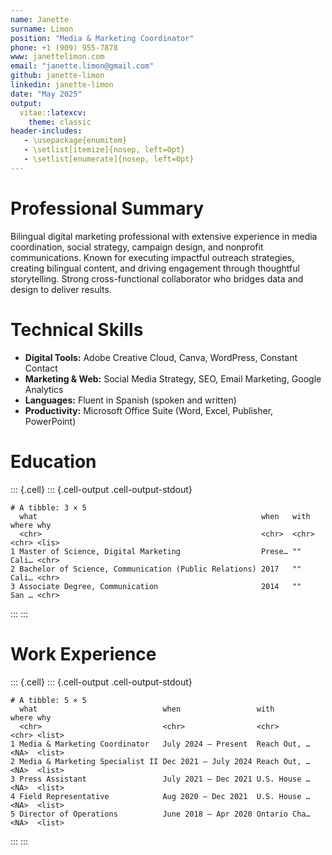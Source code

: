 ```yaml
---
name: Janette
surname: Limon
position: "Media & Marketing Coordinator"
phone: +1 (909) 955-7878
www: janettelimon.com
email: "janette.limon@gmail.com"
github: janette-limon
linkedin: janette-limon
date: "May 2025"
output:
  vitae::latexcv:
    theme: classic
header-includes:
   - \usepackage{enumitem}
   - \setlist[itemize]{nosep, left=0pt}
   - \setlist[enumerate]{nosep, left=0pt}
---
```










# Professional Summary

Bilingual digital marketing professional with extensive experience in media coordination, social strategy, campaign design, and nonprofit communications. Known for executing impactful outreach strategies, creating bilingual content, and driving engagement through thoughtful storytelling. Strong cross-functional collaborator who bridges data and design to deliver results.

# Technical Skills

-   **Digital Tools:** Adobe Creative Cloud, Canva, WordPress, Constant Contact
-   **Marketing & Web:** Social Media Strategy, SEO, Email Marketing, Google Analytics
-   **Languages:** Fluent in Spanish (spoken and written)
-   **Productivity:** Microsoft Office Suite (Word, Excel, Publisher, PowerPoint)

# Education







::: {.cell}
::: {.cell-output .cell-output-stdout}

```
# A tibble: 3 × 5
  what                                                  when   with  where why  
  <chr>                                                 <chr>  <chr> <chr> <lis>
1 Master of Science, Digital Marketing                  Prese… ""    Cali… <chr>
2 Bachelor of Science, Communication (Public Relations) 2017   ""    Cali… <chr>
3 Associate Degree, Communication                       2014   ""    San … <chr>
```


:::
:::







# Work Experience







::: {.cell}
::: {.cell-output .cell-output-stdout}

```
# A tibble: 5 × 5
  what                            when                 with         where why   
  <chr>                           <chr>                <chr>        <chr> <list>
1 Media & Marketing Coordinator   July 2024 – Present  Reach Out, … <NA>  <list>
2 Media & Marketing Specialist II Dec 2021 – July 2024 Reach Out, … <NA>  <list>
3 Press Assistant                 July 2021 – Dec 2021 U.S. House … <NA>  <list>
4 Field Representative            Aug 2020 – Dec 2021  U.S. House … <NA>  <list>
5 Director of Operations          June 2018 – Apr 2020 Ontario Cha… <NA>  <list>
```


:::
:::

